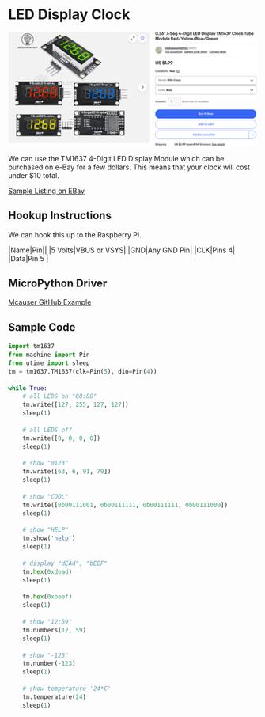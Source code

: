 # LED Display Clock

![LED Clock Displays](./led-clock-displays.png)

We can use the TM1637 4-Digit LED Display Module which can be purchased
on e-Bay for a few dollars.  This means that your clock will cost under $10 total.

[Sample Listing on EBay](https://www.ebay.com/itm/1452339091850)


## Hookup Instructions

We can hook this up to  the Raspberry Pi.

|Name|Pin||
|5 Volts|VBUS or VSYS|
|GND|Any GND Pin|
|CLK|Pins 4| 
|Data|Pin 5 |

## MicroPython Driver

[Mcauser GitHub Example](https://github.com/mcauser/micropython-tm1637)

## Sample Code

```python
import tm1637
from machine import Pin
from utime import sleep
tm = tm1637.TM1637(clk=Pin(5), dio=Pin(4))

while True:
    # all LEDS on "88:88"
    tm.write([127, 255, 127, 127])
    sleep(1)

    # all LEDS off
    tm.write([0, 0, 0, 0])
    sleep(1)

    # show "0123"
    tm.write([63, 6, 91, 79])
    sleep(1)

    # show "COOL"
    tm.write([0b00111001, 0b00111111, 0b00111111, 0b00111000])
    sleep(1)

    # show "HELP"
    tm.show('help')
    sleep(1)

    # display "dEAd", "bEEF"
    tm.hex(0xdead)
    sleep(1)

    tm.hex(0xbeef)
    sleep(1)

    # show "12:59"
    tm.numbers(12, 59)
    sleep(1)

    # show "-123"
    tm.number(-123)
    sleep(1)

    # show temperature '24*C'
    tm.temperature(24)
    sleep(1)
```